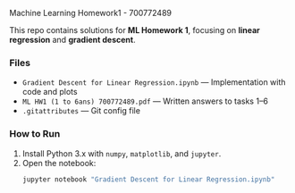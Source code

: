 Machine Learning Homework1 -  700772489

This repo contains solutions for **ML Homework 1**, focusing on **linear regression** and **gradient descent**.

### Files
- `Gradient Descent for Linear Regression.ipynb` — Implementation with code and plots  
- `ML HW1 (1 to 6ans) 700772489.pdf` — Written answers to tasks 1–6  
- `.gitattributes` — Git config file  

### How to Run
1. Install Python 3.x with `numpy`, `matplotlib`, and `jupyter`.  
2. Open the notebook:  
   ```bash
   jupyter notebook "Gradient Descent for Linear Regression.ipynb"
